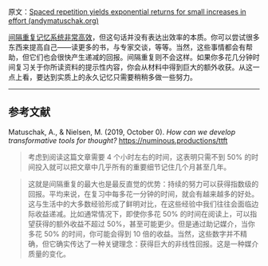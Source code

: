 原文：[Spaced repetition yields exponential returns for small increases in effort (andymatuschak.org)](https://notes.andymatuschak.org/z7AeS1H6h8GRAaZ9ZuqumphVu1LNM323rdS6u)

[间隔重复记忆系统非常高效](https://notes.andymatuschak.org/z5rVJfPsyCU3pHBbhwef9DNR5fohTHCQFJWir)，但这句话并没有表达出效率的本质。你可以尝试很多东西来提高自己——读更多的书，与专家交谈，等等。当然，这些事情都会有帮助，但它们也会很快产生递减的回报。间隔重复则不会这样。如果你多花几分钟时间复习关于你所读资料的提示性内容，你会从材料中得到巨大的额外收获。从这一点上看，要达到实质上的永久记忆只需要稍稍多做一些努力。

------

## 参考文献

Matuschak, A., & Nielsen, M. (2019, October 0). *How can we develop transformative tools for thought?* https://numinous.productions/ttft

> 考虑到阅读这篇文章需要 4 个小时左右的时间，这表明只需不到 50% 的时间投入就可以把文章中几乎所有的重要细节记住几个月甚至几年。

>

> 这就是间隔重复的最大也是最反直觉的优势：持续的努力可以获得指数级的回报。平均来说，在复习中每多花一分钟的时间，就会有越来越多的好处。这与生活中的大多数经验形成了鲜明对比，在这些经验中我们往往会面临边际收益递减。比如通常情况下，即使你多花 50% 的时间在阅读上，可以指望获得的额外收益不超过 50%，甚至可能更少。但是通过助记媒介，当你多花 50% 的时间，你可能会得到 10 倍的收益。当然，这些数字并不精确，但它确实传达了一种关键理念：获得巨大的非线性回报。这是一种媒介质量的变化。
